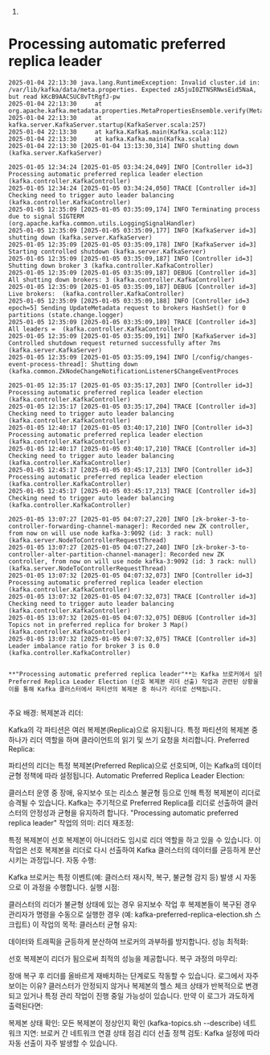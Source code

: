 1.






# Processing automatic preferred replica leader


```shell
2025-01-04 22:13:30 java.lang.RuntimeException: Invalid cluster.id in: /var/lib/kafka/data/meta.properties. Expected zA5juI0ZTNSRNwsEid5NaA, but read kKcB9AACSUC8vTtRgfJ-pw
2025-01-04 22:13:30     at org.apache.kafka.metadata.properties.MetaPropertiesEnsemble.verify(MetaPropertiesEnsemble.java:509)
2025-01-04 22:13:30     at kafka.server.KafkaServer.startup(KafkaServer.scala:257)
2025-01-04 22:13:30     at kafka.Kafka$.main(Kafka.scala:112)
2025-01-04 22:13:30     at kafka.Kafka.main(Kafka.scala)
2025-01-04 22:13:30 [2025-01-04 13:13:30,314] INFO shutting down (kafka.server.KafkaServer)
```

```shell
2025-01-05 12:34:24 [2025-01-05 03:34:24,049] INFO [Controller id=3] Processing automatic preferred replica leader election (kafka.controller.KafkaController)
2025-01-05 12:34:24 [2025-01-05 03:34:24,050] TRACE [Controller id=3] Checking need to trigger auto leader balancing (kafka.controller.KafkaController)
2025-01-05 12:35:09 [2025-01-05 03:35:09,174] INFO Terminating process due to signal SIGTERM (org.apache.kafka.common.utils.LoggingSignalHandler)
2025-01-05 12:35:09 [2025-01-05 03:35:09,177] INFO [KafkaServer id=3] shutting down (kafka.server.KafkaServer)
2025-01-05 12:35:09 [2025-01-05 03:35:09,178] INFO [KafkaServer id=3] Starting controlled shutdown (kafka.server.KafkaServer)
2025-01-05 12:35:09 [2025-01-05 03:35:09,187] INFO [Controller id=3] Shutting down broker 3 (kafka.controller.KafkaController)
2025-01-05 12:35:09 [2025-01-05 03:35:09,187] DEBUG [Controller id=3] All shutting down brokers: 3 (kafka.controller.KafkaController)
2025-01-05 12:35:09 [2025-01-05 03:35:09,187] DEBUG [Controller id=3] Live brokers:  (kafka.controller.KafkaController)
2025-01-05 12:35:09 [2025-01-05 03:35:09,188] INFO [Controller id=3 epoch=5] Sending UpdateMetadata request to brokers HashSet() for 0 partitions (state.change.logger)
2025-01-05 12:35:09 [2025-01-05 03:35:09,189] TRACE [Controller id=3] All leaders =  (kafka.controller.KafkaController)
2025-01-05 12:35:09 [2025-01-05 03:35:09,191] INFO [KafkaServer id=3] Controlled shutdown request returned successfully after 7ms (kafka.server.KafkaServer)
2025-01-05 12:35:09 [2025-01-05 03:35:09,194] INFO [/config/changes-event-process-thread]: Shutting down (kafka.common.ZkNodeChangeNotificationListener$ChangeEventProces
```


```shell
2025-01-05 12:35:17 [2025-01-05 03:35:17,203] INFO [Controller id=3] Processing automatic preferred replica leader election (kafka.controller.KafkaController)
2025-01-05 12:35:17 [2025-01-05 03:35:17,204] TRACE [Controller id=3] Checking need to trigger auto leader balancing (kafka.controller.KafkaController)
2025-01-05 12:40:17 [2025-01-05 03:40:17,210] INFO [Controller id=3] Processing automatic preferred replica leader election (kafka.controller.KafkaController)
2025-01-05 12:40:17 [2025-01-05 03:40:17,210] TRACE [Controller id=3] Checking need to trigger auto leader balancing (kafka.controller.KafkaController)
2025-01-05 12:45:17 [2025-01-05 03:45:17,213] INFO [Controller id=3] Processing automatic preferred replica leader election (kafka.controller.KafkaController)
2025-01-05 12:45:17 [2025-01-05 03:45:17,213] TRACE [Controller id=3] Checking need to trigger auto leader balancing (kafka.controller.KafkaController)

```

```shell
2025-01-05 13:07:27 [2025-01-05 04:07:27,220] INFO [zk-broker-3-to-controller-forwarding-channel-manager]: Recorded new ZK controller, from now on will use node kafka-3:9092 (id: 3 rack: null) (kafka.server.NodeToControllerRequestThread)
2025-01-05 13:07:27 [2025-01-05 04:07:27,240] INFO [zk-broker-3-to-controller-alter-partition-channel-manager]: Recorded new ZK controller, from now on will use node kafka-3:9092 (id: 3 rack: null) (kafka.server.NodeToControllerRequestThread)
2025-01-05 13:07:32 [2025-01-05 04:07:32,073] INFO [Controller id=3] Processing automatic preferred replica leader election (kafka.controller.KafkaController)
2025-01-05 13:07:32 [2025-01-05 04:07:32,073] TRACE [Controller id=3] Checking need to trigger auto leader balancing (kafka.controller.KafkaController)
2025-01-05 13:07:32 [2025-01-05 04:07:32,075] DEBUG [Controller id=3] Topics not in preferred replica for broker 3 Map() (kafka.controller.KafkaController)
2025-01-05 13:07:32 [2025-01-05 04:07:32,075] TRACE [Controller id=3] Leader imbalance ratio for broker 3 is 0.0 (kafka.controller.KafkaController)
```

```markdown

**"Processing automatic preferred replica leader"**는 Kafka 브로커에서 실행되는 
Preferred Replica Leader Election (선호 복제본 리더 선출) 작업과 관련된 상황을 나타냅니다. 
이를 통해 Kafka 클러스터에서 파티션의 복제본 중 하나가 리더로 선택됩니다.
```
```markdown

```
주요 배경:
복제본과 리더:

Kafka의 각 파티션은 여러 복제본(Replica)으로 유지됩니다.
특정 파티션의 복제본 중 하나가 리더 역할을 하며 클라이언트의 읽기 및 쓰기 요청을 처리합니다.
Preferred Replica:

파티션의 리더는 특정 복제본(Preferred Replica)으로 선호되며, 이는 Kafka의 데이터 균형 정책에 따라 설정됩니다.
Automatic Preferred Replica Leader Election:

클러스터 운영 중 장애, 유지보수 또는 리소스 불균형 등으로 인해 특정 복제본이 리더로 승격될 수 있습니다.
Kafka는 주기적으로 Preferred Replica를 리더로 선출하여 클러스터의 안정성과 균형을 유지하려 합니다.
"Processing automatic preferred replica leader" 작업의 의미:
리더 재조정:

특정 복제본이 선호 복제본이 아니더라도 임시로 리더 역할을 하고 있을 수 있습니다.
이 작업은 선호 복제본을 리더로 다시 선출하여 Kafka 클러스터의 데이터를 균등하게 분산시키는 과정입니다.
자동 수행:

Kafka 브로커는 특정 이벤트(예: 클러스터 재시작, 복구, 불균형 감지 등) 발생 시 자동으로 이 과정을 수행합니다.
실행 시점:

클러스터의 리더가 불균형 상태에 있는 경우
유지보수 작업 후 복제본들이 복구된 경우
관리자가 명령을 수동으로 실행한 경우 (예: kafka-preferred-replica-election.sh 스크립트)
이 작업의 목적:
클러스터 균형 유지:

데이터와 트래픽을 균등하게 분산하여 브로커의 과부하를 방지합니다.
성능 최적화:

선호 복제본이 리더가 됨으로써 최적의 성능을 제공합니다.
복구 과정의 마무리:

장애 복구 후 리더를 올바르게 재배치하는 단계로도 작동할 수 있습니다.
로그에서 자주 보이는 이유?
클러스터가 안정되지 않거나
복제본의 헬스 체크 상태가 반복적으로 변경되고 있거나
특정 관리 작업이 진행 중일 가능성이 있습니다.
만약 이 로그가 과도하게 출력된다면:

복제본 상태 확인: 모든 복제본이 정상인지 확인 (kafka-topics.sh --describe)
네트워크 지연: 브로커 간 네트워크 연결 상태 점검
리더 선출 정책 검토: Kafka 설정에 따라 자동 선출이 자주 발생할 수 있습니다.

```